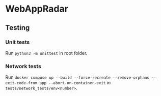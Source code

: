 # WebAppRadar

## Testing
### Unit tests
Run `python3 -m unittest` in root folder.
### Network tests
Run `docker compose up --build --force-recreate --remove-orphans --exit-code-from app --abort-on-container-exit` in `tests/network_tests/env<number>`.